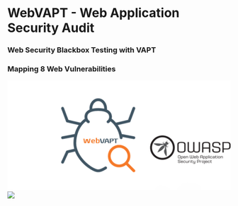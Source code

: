 # WebVAPT - Web Application Security Audit
###  Web Security Blackbox Testing with VAPT
### Mapping 8 Web Vulnerabilities
<center><img src="https://raw.githubusercontent.com/paciente23256/webvapt/main/images/logo.png">
</center>

<a target="_blank" href="https://en.wikipedia.org/wiki/Python_(programming_language)">
<img src="https://img.shields.io/badge/python-3.11-blue.svg">
</a>

